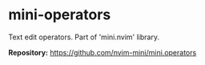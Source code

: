 # mini-operators

Text edit operators. Part of 'mini.nvim' library.

**Repository:** <https://github.com/nvim-mini/mini.operators>
